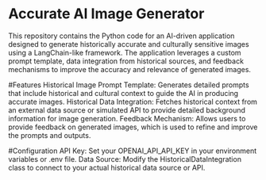 # Accurate AI Image Generator
This repository contains the Python code for an AI-driven application designed to generate historically accurate and culturally sensitive images using a LangChain-like framework. The application leverages a custom prompt template, data integration from historical sources, and feedback mechanisms to improve the accuracy and relevance of generated images.

#Features
Historical Image Prompt Template: Generates detailed prompts that include historical and cultural context to guide the AI in producing accurate images.
Historical Data Integration: Fetches historical context from an external data source or simulated API to provide detailed background information for image generation.
Feedback Mechanism: Allows users to provide feedback on generated images, which is used to refine and improve the prompts and outputs.

#Configuration
API Key: Set your OPENAI_API_API_KEY in your environment variables or .env file.
Data Source: Modify the HistoricalDataIntegration class to connect to your actual historical data source or API.
